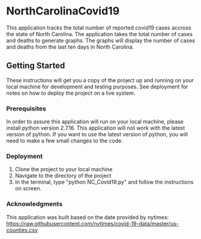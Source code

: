 # NorthCarolinaCovid19

This application tracks the total number of reported covid19 cases accross the state of North Carolina.
The application takes the total number of cases and deaths to generate graphs. The graphs will display
the number of cases and deaths from the last ten days in North Carolina.

## Getting Started

These instructions will get you a copy of the project up and running on your local machine for development and testing purposes. 
See deployment for notes on how to deploy the project on a live system.

### Prerequisites
In order to assure this application will run on your local machine, please install python version 2.7.16. This application will not work with the latest version of
python. If you want to use the latest version of python, you will need to make a few small changes to the code.


### Deployment

1. Clone the project to your local machine
2. Navigate to the directory of the project
3. In the terminal, type "python NC_Covid19.py" and follow the instructions on screen.


### Acknowledgments

This application was built based on the date provided by nytimes: https://raw.githubusercontent.com/nytimes/covid-19-data/master/us-counties.csv





